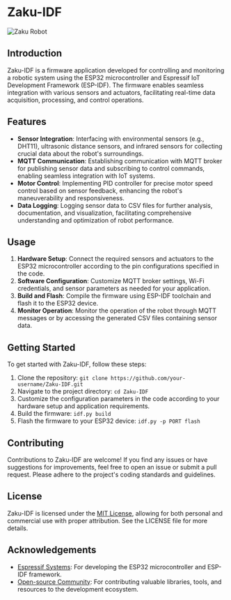 # Zaku-IDF

![Zaku Robot](zaku_image.jpg)

## Introduction

Zaku-IDF is a firmware application developed for controlling and monitoring a robotic system using the ESP32 microcontroller and Espressif IoT Development Framework (ESP-IDF). The firmware enables seamless integration with various sensors and actuators, facilitating real-time data acquisition, processing, and control operations.

## Features

- **Sensor Integration**: Interfacing with environmental sensors (e.g., DHT11), ultrasonic distance sensors, and infrared sensors for collecting crucial data about the robot's surroundings.
- **MQTT Communication**: Establishing communication with MQTT broker for publishing sensor data and subscribing to control commands, enabling seamless integration with IoT systems.
- **Motor Control**: Implementing PID controller for precise motor speed control based on sensor feedback, enhancing the robot's maneuverability and responsiveness.
- **Data Logging**: Logging sensor data to CSV files for further analysis, documentation, and visualization, facilitating comprehensive understanding and optimization of robot performance.

## Usage

1. **Hardware Setup**: Connect the required sensors and actuators to the ESP32 microcontroller according to the pin configurations specified in the code.
2. **Software Configuration**: Customize MQTT broker settings, Wi-Fi credentials, and sensor parameters as needed for your application.
3. **Build and Flash**: Compile the firmware using ESP-IDF toolchain and flash it to the ESP32 device.
4. **Monitor Operation**: Monitor the operation of the robot through MQTT messages or by accessing the generated CSV files containing sensor data.

## Getting Started

To get started with Zaku-IDF, follow these steps:

1. Clone the repository: `git clone https://github.com/your-username/Zaku-IDF.git`
2. Navigate to the project directory: `cd Zaku-IDF`
3. Customize the configuration parameters in the code according to your hardware setup and application requirements.
4. Build the firmware: `idf.py build`
5. Flash the firmware to your ESP32 device: `idf.py -p PORT flash`

## Contributing

Contributions to Zaku-IDF are welcome! If you find any issues or have suggestions for improvements, feel free to open an issue or submit a pull request. Please adhere to the project's coding standards and guidelines.

## License

Zaku-IDF is licensed under the [MIT License](LICENSE), allowing for both personal and commercial use with proper attribution. See the LICENSE file for more details.

## Acknowledgements

- [Espressif Systems](https://www.espressif.com/): For developing the ESP32 microcontroller and ESP-IDF framework.
- [Open-source Community](https://github.com/): For contributing valuable libraries, tools, and resources to the development ecosystem.

